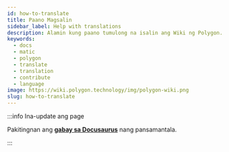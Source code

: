 ```yaml
---
id: how-to-translate
title: Paano Magsalin
sidebar_label: Help with translations
description: Alamin kung paano tumulong na isalin ang Wiki ng Polygon.
keywords:
  - docs
  - matic
  - polygon
  - translate
  - translation
  - contribute
  - language
image: https://wiki.polygon.technology/img/polygon-wiki.png
slug: how-to-translate
---
```


:::info Ina-update ang page

Pakitingnan ang **[gabay sa Docusaurus](https://docusaurus.io/docs/i18n/crowdin#translate-the-sources)** nang pansamantala.

:::
